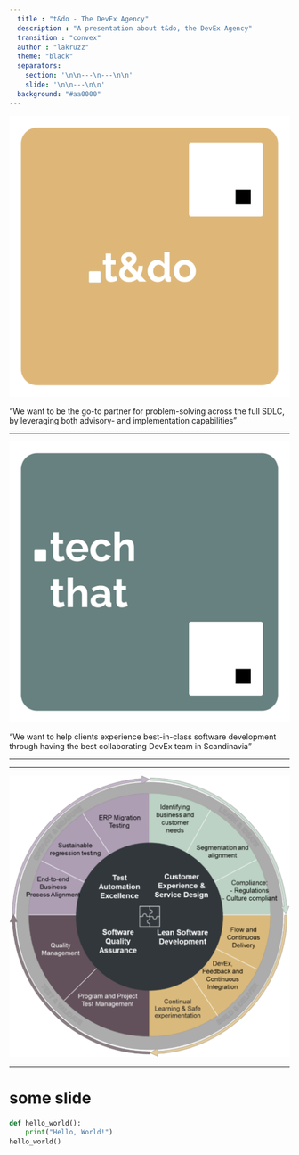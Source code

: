```yaml
---
  title : "t&do - The DevEx Agency"
  description : "A presentation about t&do, the DevEx Agency"
  transition : "convex"
  author : "lakruzz"
  theme: "black"
  separators:
    section: '\n\n---\n---\n\n'
    slide: '\n\n---\n\n'
  background: "#aa0000"
--- 
```

<!-- .slide: data-background="#64505a" -->

![.t&do](./t&do.png) <!-- .element style="height: 180px; margin: 0 auto 4rem auto; background: transparent;" -->

<q>We want to be the go-to partner for problem-solving across the full SDLC, by leveraging both advisory- and implementation capabilities​</q>
<!-- .element style="color:white;" -->


---

<!-- .slide: data-background="#af9eb5" -->

![.tech that](./techthat.png) <!-- .element style="height: 180px; margin: 0 auto 4rem auto; background: transparent;" -->

<q>We want to help clients experience best-in-class software development through having the best collaborating DevEx team in Scandinavia​</q>
<!-- .element style="color:white;" -->

---
---

![t&do wheel](./t&do_wheel.png) <!-- .element style="height: 450px; margin: 0 auto 4rem auto; background: transparent; align: left;" -->

---

# some slide

```python
def hello_world():
    print("Hello, World!")
hello_world()
``` 
